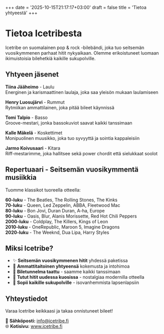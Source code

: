 +++
date = '2025-10-15T21:17:17+03:00'
draft = false
title = 'Tietoa yhtyeestä'
+++

# Tietoa Icetribesta

Icetribe on suomalainen pop & rock -bilebändi, joka tuo seitsemän vuosikymmenen parhaat hitit nykyaikaan. Olemme erikoistuneet luomaan ikimuistoisia bilehetkiä kaikille sukupolville.

## Yhtyeen jäsenet

**Tiina Jääheimo** - Laulu  
Energinen ja karismaattinen laulaja, joka saa yleisön mukaan laulamiseen

**Henry Luosujärvi** - Rummut  
Rytmiikan ammattilainen, joka pitää bileet käynnissä

**Tomi Talpio** - Basso  
Groove-mestari, jonka bassokuviot saavat kaikki tanssimaan

**Kalle Mäkelä** - Koskettimet  
Monipuolinen muusikko, joka tuo syvyyttä ja sointia kappaleisiin

**Jarmo Koivusaari** - Kitara  
Riff-mestarimme, joka hallitsee sekä power chordit että sielukkaat soolot

## Repertuaari - Seitsemän vuosikymmentä musiikkia

Tuomme klassikot tuoreella otteella:

**60-luku** - The Beatles, The Rolling Stones, The Kinks  
**70-luku** - Queen, Led Zeppelin, ABBA, Fleetwood Mac  
**80-luku** - Bon Jovi, Duran Duran, A-ha, Europe  
**90-luku** - Oasis, Blur, Alanis Morissette, Red Hot Chili Peppers  
**2000-luku** - Coldplay, The Killers, Kings of Leon  
**2010-luku** - OneRepublic, Maroon 5, Imagine Dragons  
**2020-luku** - The Weeknd, Dua Lipa, Harry Styles  

## Miksi Icetribe?

- ✨ **Seitsemän vuosikymmenen hitit** yhdessä paketissa
- 🎤 **Ammattitaitoinen yhtyeensä** kokemusta ja intohimoa
- 💃 **Biletunnelma taattu** - saamme kaikki tanssimaan
- 🎵 **Tutut hitit uudessa kuosissa** - nostalgiaa modernilla otteella
- 🎉 **Sopii kaikille sukupolville** - isovanhemmista lapsenlapsiin

## Yhteystiedot

Varaa Icetribe keikkaasi ja takaa onnistuneet bileet!

📧 **Sähköposti:** info@icetribe.fi  
🌐 **Kotisivu:** www.icetribe.fi
